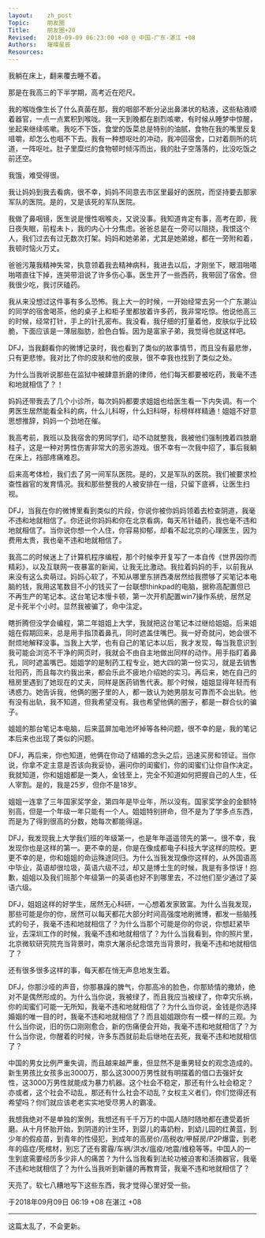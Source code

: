 ```yaml
---
layout:    zh_post
Topic:     朋友圈
Title:     朋友圈+20
Revised:   2018-09-09 06:23:00 +08 @ 中国-广东-湛江 +08
Authors:   璀璨星辰
Resources:
---
```


我躺在床上，翻来覆去睡不着。

那是在我高三的下半学期，高考近在咫尺。

我的喉咙像生长了什么真菌在那，我的咽部不断分泌出鼻涕状的粘液，这些粘液顺着器官，一点一点累积到喉咙。我一天到晚都在剧烈咳嗽，有时候从睡梦中惊醒，坐起来继续咳嗽。我吃不下饭，食堂的饭菜总是特别的油腻，食物在我的嘴里反复咀嚼，却怎么也咽不下去。我有一种想呕吐的冲动，我冲回宿舍，口对着厕所的坑道，一阵呕吐。肚子里糜烂的食物顿时倾泻而出，我的肚子空落落的，比没吃饭之前还空。

我饿，难受得很。

我让妈妈到我去看病，很不幸，妈妈不同意去市区里最好的医院，而坚持要去那家军队的医院。是的，又是该死的军队医院。

我做了鼻咽镜，医生说是慢性咽喉炎，又说没事。我知道肯定有事，高考在即，我日夜失眠，前程未卜，我的内心十分焦虑。爸爸总是在一旁可以阻挠，我恨这个人，我们过去有过无数次打架。妈妈和她弟弟，尤其是她弟媳，都在一旁附和着，我顿时恼火万丈。

爸爸污蔑我精神失常，执意领着我去精神病科，我进去以后，才刚坐下，眼泪啪嗒啪嗒直往下掉，连哭带泪说了许多伤心事。医生开了一些西药，我带回了宿舍。但我很少吃，我讨厌磕药。

我从来没想过这件事有多么恐怖。我上大一的时候，一开始经常去另一个广东潮汕的同学的宿舍喝茶，他的桌子上和柜子里都放着许多药，我非常吃惊。他说他高三的时候，经常打针，手上的针孔密布。我没看，我仔细的打量着他，皮肤似乎比较脆，下面应该是一薄层脂肪，脸色白皙。因为是富家子弟，我觉得也就这样吧。

DFJ，当我翻看你的微博记录时，我也看到了类似的故事情节，而且没有最悲惨，只有更悲惨。我对比了你的皮肤和他的皮肤，很不幸我也找到了类似之处。

为什么当我听说那些在监狱中被肆意折磨的律师，他们每天都要被吃药，我毫不违和地就相信了？！

妈妈还带我去了几个小诊所，每次妈妈都要求姐姐也给医生看一下内失调。有一个男医生居然能看全科的病，什么儿科呀，什么妇科呀，标榜样样精通！姐姐不好意思想推辞，妈妈一个劲地在催。

我高考前，我班以及我宿舍的男同学们，动不动就整我，我被他们强制拽着四肢磨柱子，这是一种对男性伤害非常大的恶劣游戏。很不幸有一次我中招了，事后我躺在床上，裆部疼痛难忍。

后来高考体检，我们去了另一间军队医院。是的，又是军队的医院。我们被要求检查性器官的发育情况。我和那些整我的人被安排在一组，只留下底裤，让医生扫视。

DFJ，当我在你的微博里看到类似的片段，你说你被你妈妈领着去检查阴道，我毫不违和地就相信了。你还说你妈妈和你在北京看病，每天吊针磕药，我也毫不违和地就相信了。当你说你想一个人住，你容易抑郁，却看不起北京的心理医生，因为费用太贵，我也毫不违和地就相信了。

我高二的时候迷上了计算机程序编程，那个时候李开复写了一本自传《世界因你而精彩》，以及互联网一夜暴富的新闻，让我无比激动。我拉着妈妈的手，以前我从来没有这么卖萌过。妈妈心软了，不知从哪里东拼西凑居然给我攒够了买笔记本电脑的钱，我用这笔数目不小的钱买了一台联想thinkpad的电脑，据称高配置但已不再生产的笔记本。这台笔记本慢卡顿，第一次开机配置win7操作系统，居然足足卡死半个小时。显然我被骗了，命中注定。

瞎折腾但没学会编程，第二年姐姐上大学，我就把这台笔记本过继给姐姐。后来姐姐在假期回来，总是用手指顶着鼻孔，同时遮盖住嘴巴。我一好奇就问，她会很不耐烦地解释没事。当我上大学，也有自己的笔记本以后，我才发现，每当我意识到我可能会浏览不干净的网页时，我就会不由自主地做出同样的动作。用手指盯着鼻孔，同时遮盖嘴巴。姐姐学的是制药工程专业，她大四的第一份实习，就是去销售壮阳药，而且每次约我出来，都会乐此不疲地介绍她的实习。再后来，她在自己的租房里遇到了她现在的丈夫，同样是医药销售代表。那个时候，姐姐显得年轻而有诱惑力。她告诉我，他俩的圈子里的人，都一致认为她男朋友可靠而不会出轨。他有没有出轨，我不知道，但我希望没有。我也希望他俩的圈子，都是一群合伙的骗子。

姐姐的那台笔记本电脑，后来蓝屏加电池坏掉等各种问题，很不幸的是，我的笔记本后来也出现了类似的问题。

DFJ，再后来，你也知道，他俩在你动了结婚的念头之后，迅速买房和领证。当你说，你拿不定主意是否该向我妥协，遍问你的闺蜜们，你的闺蜜们让你自作决定。我就知道，你和姐姐都是一类人，金钱至上，完全不知道如何把握自己的人生，任人宰割。是的，我是25岁，但你不是18岁。

姐姐一连拿了三年国家奖学金，第四年是毕业年，所以没有。国家奖学金的金额特别高，但是一个年级一年只能有一个人。姐姐特别拼命，但不是为了学多点东西，而是为了得到很高的分数，她每次都能得逞。

DFJ，我发现我上大学我们班的年级第一，也是年年遥遥领先的第一。很不幸，我发现你也是这样的第一。更不幸的是，你是在像成都电子科技大学这样的院校。更更不幸的是，你和姐姐的命运殊途同归。为什么当我发现像你这样的，从外国语高中毕业，英语却很垃圾，英语六级不过，却又是博士生的时候，我是有多惊讶！抱歉，姐姐以及我们班那个年级第一的英语也好不到哪里去，不过他们至少通过了英语六级。

DFJ，姐姐这样的好学生，居然无心科研，一心想着发家致富。为什么当我发现，那些可能是你的你，居然可以每天都花大部分时间高强度地刷微博，都发一些脑残式的句子，我毫不违和地就相信了？为什么当那个可能是你的你说，你想赶紧毕业，去深圳工作的时候，我毫不违和地就相信了？为什么当我看到，你的照片里，北京微软研究院充当背景时，南京大屠杀纪念馆充当背景时，我毫不违和地就相信了？

还有很多很多这样的事，每天都在悄无声息地发生着。

DFJ，你那沙哑的声音，你那暴躁的脾气，你那高冷的脸色，你那矫情的撒娇，绝对不是偶然形成的。为什么当你说，我被绿了，而且我应当被绿了，你幸灾乐祸，你的闺蜜们可能一无所知，我毫不违和地就相信了？为什么当你说，金钱是你选择婚姻的唯一目的时，我毫不违和地就相信了？而且姐姐跟你有一模一样的三观。为什么当你说，旧的伤口刚刚愈合，新的伤痛便会开始，我毫不违和地就相信了？为什么当你说，你醒着的时候，许多东西就前赴后继地在去死，我毫不违和地就相信了？

中国的男女比例严重失调，而且越来越严重，但显然不是重男轻女的观念造成的。新生男孩比女孩多出3000万，那么这3000万男性就有明摆着的借口去强奸女性，这3000万男性就能成为暴力机器。这个社会不稳定，那还有什么社会稳定？亦或者，这个社会不动乱，那还有什么社会不动乱？女权主义者们，你们觉得还有希望吗？你们就应该老老实实地受尽男人的霸凌。

我想我绝对不是单独的案例，我想还有千千万万的中国人随时随地都在遭受着折磨。从十月怀胎开始，到阴道的计生环，到婴儿的毒奶粉，到幼儿园的红黄蓝，到少年的假疫苗，到青年的性侵犯，到成年的高房价/高税收/甲醛房/P2P爆雷，到老年的癌症/死棺材，别忘了还有雾霾/车祸/洪水/瘟疫/地震/维稳等等。中国人的一生到底需要经历多少非人的痛苦？为什么当我看到法轮功被迫害和活摘器官，我毫不违和地就相信了？为什么当我听到新疆的再教育营，我毫不违和地就相信了？

天亮了。软七八糟地写下这些东西，我才觉得心里好受一些。

于2018年09月09日 06:19 +08 在湛江 +08

--------------------------------------------------------------------------------

这篇太乱了，不会更新。

